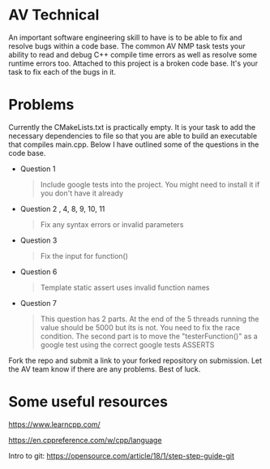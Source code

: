 # AV Technical

An important software engineering skill to have is to be able to fix and resolve bugs within a code base. The common AV NMP task tests your ability to read and debug C++ compile time errors as well as resolve some runtime errors too. Attached to this project is a broken code base. It's your task to fix each of the bugs in it.

# Problems

Currently the CMakeLists.txt is practically empty. It is your task to add the necessary dependencies to file so that you are able to build an executable that compiles main.cpp. Below I have outlined some of the questions in the code base.

- Question 1
	> Include google tests into the project. You might need to install it if you don't have it already
- Question 2 , 4, 8, 9, 10, 11
	> Fix any syntax errors or invalid parameters
- Question 3
	> Fix the input for function()
- Question 6
	>  Template static assert uses invalid function names
- Question 7
	> This question has 2 parts. At the end of the 5 threads running the value should be 5000 but its is not. You need to fix the race condition. The second part is to move the "testerFunction()" as a google test using the correct google tests ASSERTS

Fork the repo and submit a link to your forked repository on submission. Let the AV team know if there are any problems. Best of luck.

# Some useful resources

https://www.learncpp.com/

https://en.cppreference.com/w/cpp/language

Intro to git: https://opensource.com/article/18/1/step-step-guide-git
